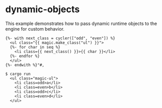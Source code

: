 # dynamic-objects

This example demonstrates how to pass dynamic runtime objects to the
engine for custom behavior.

```jinja
{%- with next_class = cycler(["odd", "even"]) %}
  <ul class="{{ magic.make_class("ul") }}">
  {%- for char in seq %}
    <li class={{ next_class() }}>{{ char }}</li>
  {%- endfor %}
  </ul>
{%- endwith %}"#,
```

```console
$ cargo run
  <ul class="magic-ul">
    <li class=odd>a</li>
    <li class=even>b</li>
    <li class=odd>c</li>
    <li class=even>d</li>
  </ul>
```
